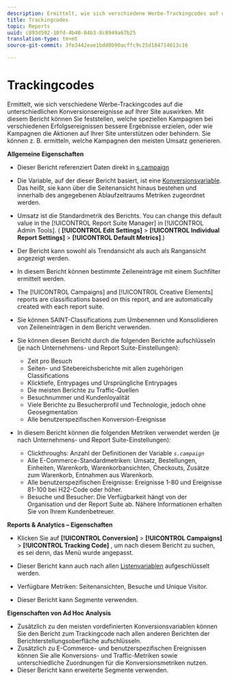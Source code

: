 ```yaml
---
description: Ermittelt, wie sich verschiedene Werbe-Trackingcodes auf die unterschiedlichen Konversionsereignisse auf Ihrer Site auswirken. Mit diesem Bericht können Sie feststellen, welche speziellen Kampagnen bei verschiedenen Erfolgsereignissen bessere Ergebnisse erzielen, oder wie Kampagnen die Aktionen auf Ihrer Site unterstützen oder behindern. Sie können z. B. ermitteln, welche Kampagnen den meisten Umsatz generieren.
title: Trackingcodes
topic: Reports
uuid: c893d592-10fd-4b40-84b3-8c8949a67b25
translation-type: tm+mt
source-git-commit: 3fe3442eae1bdd8b90acffc9c25d184714613c16

---
```



# Trackingcodes

Ermittelt, wie sich verschiedene Werbe-Trackingcodes auf die unterschiedlichen Konversionsereignisse auf Ihrer Site auswirken. Mit diesem Bericht können Sie feststellen, welche speziellen Kampagnen bei verschiedenen Erfolgsereignissen bessere Ergebnisse erzielen, oder wie Kampagnen die Aktionen auf Ihrer Site unterstützen oder behindern. Sie können z. B. ermitteln, welche Kampagnen den meisten Umsatz generieren.

**Allgemeine Eigenschaften**

* Dieser Bericht referenziert Daten direkt in [s.campaign](/help/implement/vars/page-vars/campaign.md)
* Die Variable, auf der dieser Bericht basiert, ist eine  [Konversionsvariable](/help/admin/admin/conversion-var-admin/conversion-var-admin.md). Das heißt, sie kann über die Seitenansicht hinaus bestehen und innerhalb des angegebenen Ablaufzeitraums Metriken zugeordnet werden.
* Umsatz ist die Standardmetrik des Berichts. You can change this default value in the [!UICONTROL Report Suite Manager] in [!UICONTROL Admin Tools]. ( **[!UICONTROL Edit Settings]** > **[!UICONTROL Individual Report Settings]** > **[!UICONTROL Default Metrics]**.)

* Der Bericht kann sowohl als Trendansicht als auch als Rangansicht angezeigt werden.
* In diesem Bericht können bestimmte Zeileneinträge mit einem Suchfilter ermittelt werden.
* The [!UICONTROL Campaigns] and [!UICONTROL Creative Elements] reports are classifications based on this report, and are automatically created with each report suite.

* Sie können SAINT-Classifications zum Umbenennen und Konsolidieren von Zeileneinträgen in dem Bericht verwenden.
* Sie können diesen Bericht durch die folgenden Berichte aufschlüsseln (je nach Unternehmens- und Report Suite-Einstellungen):

   * Zeit pro Besuch
   * Seiten- und Sitebereichsberichte mit allen zugehörigen Classifications
   * Klicktiefe, Entrypages und Ursprüngliche Entrypages
   * Die meisten Berichte zu Traffic-Quellen
   * Besuchnummer und Kundenloyalität
   * Viele Berichte zu Besucherprofil und Technologie, jedoch ohne Geosegmentation
   * Alle benutzerspezifischen Konversion-Ereignisse

* In diesem Bericht können die folgenden Metriken verwendet werden (je nach Unternehmens- und Report Suite-Einstellungen):

   * Clickthroughs: Anzahl der Definitionen der Variable *`s.campaign`*
   * Alle E-Commerce-Standardmetriken: Umsatz, Bestellungen, Einheiten, Warenkorb, Warenkorbansichten, Checkouts, Zusätze zum Warenkorb, Entnahmen aus Warenkorb.
   * Alle benutzerspezifischen Ereignisse: Ereignisse 1-80 und Ereignisse 81-100 bei H22-Code oder höher.
   * Besuche und Besucher: Die Verfügbarkeit hängt von der Organisation und der Report Suite ab. Nähere Informationen erhalten Sie von Ihrem Kundenbetreuer.

**Reports &amp; Analytics – Eigenschaften**

* Klicken Sie auf **[!UICONTROL Conversion]** > **[!UICONTROL Campaigns]** > **[!UICONTROL Tracking Code]** , um nach diesem Bericht zu suchen, es sei denn, das Menü wurde angepasst.

* Dieser Bericht kann auch nach allen [Listenvariablen](https://docs.adobe.com/content/help/en/analytics/admin/admin-tools/conversion-variables/list-var-admin.html) aufgeschlüsselt werden.
* Verfügbare Metriken: Seitenansichten, Besuche und Unique Visitor.
* Dieser Bericht kann Segmente verwenden.

**Eigenschaften von Ad Hoc Analysis**

* Zusätzlich zu den meisten vordefinierten Konversionsvariablen können Sie den Bericht zum Trackingcode nach allen anderen Berichten der Berichterstellungsoberfläche aufschlüsseln.
* Zusätzlich zu E-Commerce- und benutzerspezifischen Ereignissen können Sie alle Konversions- und Traffic-Metriken sowie unterschiedliche Zuordnungen für die Konversionsmetriken nutzen.
* Dieser Bericht kann erweiterte Segmente verwenden.

